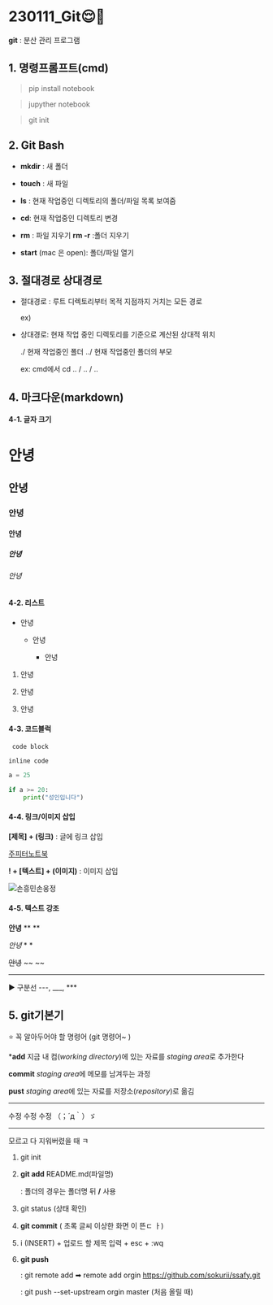 # 230111_Git:relieved::book:

**git** : 분산 관리 프로그램



## 	1. 명령프롬프트(cmd)

> pip install notebook

> jupyther notebook 



> git init 

## 	2. Git Bash

- **mkdir** : 새 폴더
- **touch** : 새 파일 
- **ls** : 현재 작업중인 디렉토리의 폴더/파일 목록 보여줌
- **cd**: 현재 작업중인 디렉토리 변경
- **rm** : 파일 지우기   **rm -r** :폴더 지우기 

- **start** (mac 은 open): 폴더/파일 열기

   



## 	3. 절대경로 상대경로

- 절대경로 : 루트 디렉토리부터 목적 지점까지 거치는 모든 경로

  ex) 

- 상대경로: 현재 작업 중인 디렉토리를 기준으로 계산된 상대적 위치

  ./ 현재 작업중인 폴더   ../ 현재 작업중인 폴더의 부모

   ex: cmd에서 cd .. / .. / ..



## 	4. 마크다운(markdown)



#### 		4-1. 글자 크기

# 안녕

## 안녕

### 안녕

#### 안녕

##### 안녕

###### 안녕 



#### 		4-2. 리스트

- 안녕

  - 안녕

    - 안녕

      

1. 안녕

2. 안녕

3. 안녕

   

#### 		4-3. 코드블럭

``` code block```

`inline code`

```python
a = 25

if a >= 20:
	print("성인입니다")
```



#### 		4-4. 링크/이미지 삽입

**[제목] + (링크)** : 글에 링크 삽입

 [주피터노트북](file:///C:/Users/SSAFY/AppData/Roaming/jupyter/runtime/nbserver-1140-open.html)

**! + [텍스트] + (이미지)** : 이미지 삽입

![손흥민손웅정](C:\Users\SSAFY\Desktop\6A6BGCVRJ7SZGPTOT3JV6FDQ3Y.jpg)

#### 	

#### 		4-5. 텍스트 강조

**안녕**   ** **

*안녕*  * *

~~안녕~~ ~~ ~~

---

▶ 구분선 ---, ___, *** 



## 	5. git기본기

:star: 꼭 알아두어야 할 명령어 (git 명령어~ )

***add** 지금 내 컴(*working directory*)에 있는 자료를 *staging area*로 추가한다

**commit** *staging area*에 메모를 남겨두는 과정

**pust** *staging area*에 있는 자료를 저장소(*repository*)로 옮김 



---

수정 수정 수정 （；´д｀）ゞ

---



모르고 다 지워버렸을 때 ㅋ 

1. git init

2. **git add** README.md(파일명)  

   : 폴더의 경우는 폴더명 뒤 **/** 사용

3. git status (상태 확인)

4. **git commit** ( 초록 글씨 이상한 화면 이 뜬ㄷ ㅏ)

5. i (INSERT) + 업로드 할 제목 입력 +  esc + :wq

6. **git push** 

   : git remote add <name> <url> ➡ remote add orgin https://github.com/sokurii/ssafy.git

   : git push --set-upstream orgin master (처음 올릴 때)

   

   
